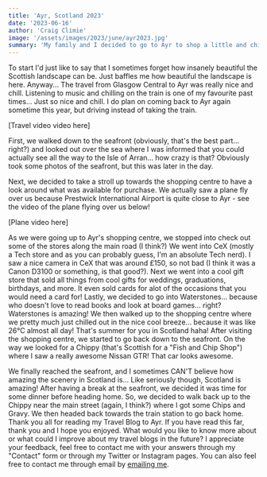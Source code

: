 ```yaml
---
title: 'Ayr, Scotland 2023'
date: '2023-06-16'
author: 'Craig Climie'
image: '/assets/images/2023/june/ayr2023.jpg'
summary: 'My family and I decided to go to Ayr to shop a little and chill out near the beach.'
---
```


To start I'd just like to say that I sometimes forget how insanely beautiful the Scottish landscape can be. Just baffles me how beautiful the landscape is here.
Anyway... The travel from Glasgow Central to Ayr was really nice and chill. Listening to music and chilling on the train is one of my favourite past times... Just so nice and chill. I do plan on coming back to Ayr again sometime this year, but driving instead of taking the train.

[Travel video video here]

First, we walked down to the seafront (obviously, that's the best part... right?) and looked out over the sea where I was informed that you could actually see all the way to the Isle of Arran... how crazy is that? Obviously took some photos of the seafront, but this was later in the day.

Next, we decided to take a stroll up towards the shopping centre to have a look around what was available for purchase. We actually saw a plane fly over us because Prestwick International Airport is quite close to Ayr - see the video of the plane flying over us below!

[Plane video here]

As we were going up to Ayr's shopping centre, we stopped into check out some of the stores along the main road (I think?) We went into CeX (mostly a Tech store and as you can probably guess, I'm an absolute Tech nerd). I saw a nice camera in CeX that was around £150, so not bad (I think it was a Canon D3100 or something, is that good?). Next we went into a cool gift store that sold all things from cool gifts for weddings, graduations, birthdays, and more. It even sold cards for alot of the occasions that you would need a card for! Lastly, we decided to go into Waterstones... because who doesn't love to read books and look at board games... right? Waterstones is amazing! We then walked up to the shopping centre where we pretty much just chilled out in the nice cool breeze... because it was like 26°C almost all day! That's summer for you in Scotland haha!
After visiting the shopping centre, we started to go back down to the seafront. On the way we looked for a Chippy (that's Scottish for a "Fish and Chip Shop") where I saw a really awesome Nissan GTR! That car looks awesome.

We finally reached the seafront, and I sometimes CAN'T believe how amazing the scenery in Scotland is... Like seriously though, Scotland is amazing!
After having a break at the seafront, we decided it was time for some dinner before heading home. So, we decided to walk back up to the Chippy near the main street (again, I think?) where I got some Chips and Gravy. We then headed back towards the train station to go back home.
Thank you all for reading my Travel Blog to Ayr. If you have read this far, thank you and I hope you enjoyed. What would you like to know more about or what could I improve about my travel blogs in the future? I appreciate your feedback, feel free to contact me with your answers through my "Contact" form or through my Twitter or Instagram pages. You can also feel free to contact me through email by [emailing me](mailto:contact@justcraigdev.com).

